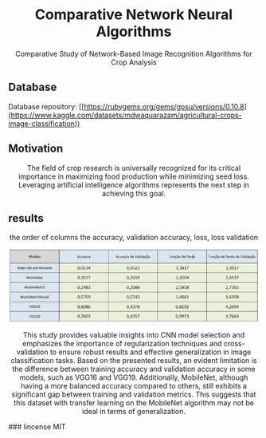 <h1 align="center">
  Comparative Network Neural Algorithms 
</h1>

<p align="center">
Comparative Study of Network-Based Image Recognition Algorithms for Crop Analysis
</p>


## Database  
Database repository: [[https://rubygems.org/gems/gosu/versions/0.10.8](https://www.kaggle.com/datasets/mdwaquarazam/agricultural-crops-image-classification))

## Motivation  
<p align="center">
The field of crop research is universally recognized for its critical importance in maximizing food production while minimizing seed loss. Leveraging artificial intelligence algorithms represents the next step in achieving this goal.

</p>

## results 
<div align="center"><p >
the order of columns the accuracy, validation accuracy, loss, loss validation
</p>
<img src="comp.PNG" width="800"/>
  
<p >
This study provides valuable insights into CNN model selection and emphasizes the importance of regularization techniques and cross-validation to ensure robust results and effective generalization in image classification tasks. Based on the presented results, an evident limitation is the difference between training accuracy and validation accuracy in some models, such as VGG16 and VGG19. Additionally, MobileNet, although having a more balanced accuracy compared to others, still exhibits a significant gap between training and validation metrics. This suggests that this dataset with transfer learning on the MobileNet algorithm may not be ideal in terms of generalization.
</p>


</div>
### lincense
MIT
